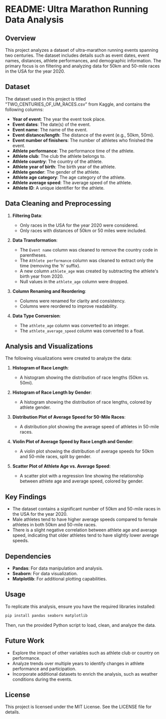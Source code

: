 # README: Ultra Marathon Running Data Analysis

## Overview
This project analyzes a dataset of ultra-marathon running events spanning two centuries. The dataset includes details such as event dates, event names, distances, athlete performances, and demographic information. The primary focus is on filtering and analyzing data for 50km and 50-mile races in the USA for the year 2020.

## Dataset
The dataset used in this project is titled "TWO_CENTURIES_OF_UM_RACES.csv" from Kaggle, and contains the following columns:
- **Year of event**: The year the event took place.
- **Event dates**: The date(s) of the event.
- **Event name**: The name of the event.
- **Event distance/length**: The distance of the event (e.g., 50km, 50mi).
- **Event number of finishers**: The number of athletes who finished the event.
- **Athlete performance**: The performance time of the athlete.
- **Athlete club**: The club the athlete belongs to.
- **Athlete country**: The country of the athlete.
- **Athlete year of birth**: The birth year of the athlete.
- **Athlete gender**: The gender of the athlete.
- **Athlete age category**: The age category of the athlete.
- **Athlete average speed**: The average speed of the athlete.
- **Athlete ID**: A unique identifier for the athlete.

## Data Cleaning and Preprocessing
1. **Filtering Data**:
   - Only races in the USA for the year 2020 were considered.
   - Only races with distances of 50km or 50 miles were included.

2. **Data Transformation**:
   - The `Event name` column was cleaned to remove the country code in parentheses.
   - The `Athlete performance` column was cleaned to extract only the time (removing the 'h' suffix).
   - A new column `athlete_age` was created by subtracting the athlete's birth year from 2020.
   - Null values in the `athlete_age` column were dropped.

3. **Column Renaming and Reordering**:
   - Columns were renamed for clarity and consistency.
   - Columns were reordered to improve readability.

4. **Data Type Conversion**:
   - The `athlete_age` column was converted to an integer.
   - The `athlete_average_speed` column was converted to a float.

## Analysis and Visualizations
The following visualizations were created to analyze the data:

1. **Histogram of Race Length**:
   - A histogram showing the distribution of race lengths (50km vs. 50mi).

2. **Histogram of Race Length by Gender**:
   - A histogram showing the distribution of race lengths, colored by athlete gender.

3. **Distribution Plot of Average Speed for 50-Mile Races**:
   - A distribution plot showing the average speed of athletes in 50-mile races.

4. **Violin Plot of Average Speed by Race Length and Gender**:
   - A violin plot showing the distribution of average speeds for 50km and 50-mile races, split by gender.

5. **Scatter Plot of Athlete Age vs. Average Speed**:
   - A scatter plot with a regression line showing the relationship between athlete age and average speed, colored by gender.

## Key Findings
- The dataset contains a significant number of 50km and 50-mile races in the USA for the year 2020.
- Male athletes tend to have higher average speeds compared to female athletes in both 50km and 50-mile races.
- There is a slight negative correlation between athlete age and average speed, indicating that older athletes tend to have slightly lower average speeds.

## Dependencies
- **Pandas**: For data manipulation and analysis.
- **Seaborn**: For data visualization.
- **Matplotlib**: For additional plotting capabilities.

## Usage
To replicate this analysis, ensure you have the required libraries installed:
```bash
pip install pandas seaborn matplotlib
```
Then, run the provided Python script to load, clean, and analyze the data.

## Future Work
- Explore the impact of other variables such as athlete club or country on performance.
- Analyze trends over multiple years to identify changes in athlete performance and participation.
- Incorporate additional datasets to enrich the analysis, such as weather conditions during the events.

## License
This project is licensed under the MIT License. See the LICENSE file for details.
